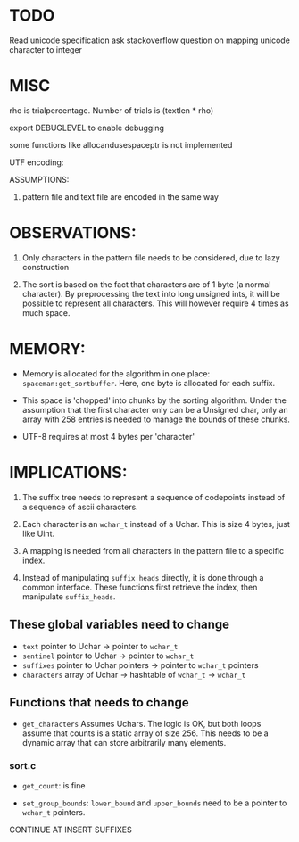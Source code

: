 # TODO

Read unicode specification
ask stackoverflow question on mapping unicode character to integer

# MISC

rho is trialpercentage. Number of trials is (textlen * rho)

export DEBUGLEVEL to enable debugging

some functions like allocandusespaceptr is not implemented

UTF encoding:

ASSUMPTIONS:

1. pattern file and text file are encoded in the same way


# OBSERVATIONS:

1. Only characters in the pattern file needs to be considered, due to lazy
   construction

2. The sort is based on the fact that characters are of 1 byte (a normal
   character). By preprocessing the text into long unsigned ints, it will be
   possible to represent all characters. This will however require 4 times as
   much space.

# MEMORY:

* Memory is allocated for the algorithm in one place:
  `spaceman:get_sortbuffer`. Here, one byte is allocated for each suffix.

* This space is 'chopped' into chunks by the sorting algorithm. Under the
  assumption that the first character only can be a Unsigned char, only an
  array with 258 entries is needed to manage the bounds of these chunks.

* UTF-8 requires at most 4 bytes per 'character'


# IMPLICATIONS:

1. The suffix tree needs to represent a sequence of codepoints instead of a
sequence of ascii characters.

2. Each character is an `wchar_t` instead of a Uchar. This is size 4 bytes,
   just like Uint.

3. A mapping is needed from all characters in the pattern file to a specific
   index.

4. Instead of manipulating `suffix_heads` directly, it is done through a common
   interface. These functions first retrieve the index, then manipulate
   `suffix_heads`.


## These global variables need to change

* `text`                pointer to Uchar            -> pointer to `wchar_t`
* `sentinel`            pointer to Uchar            -> pointer to `wchar_t`
* `suffixes`            pointer to Uchar pointers   -> pointer to `wchar_t` pointers
* `characters`          array of Uchar              -> hashtable of `wchar_t` -> `wchar_t`

## Functions that needs to change

* `get_characters` Assumes Uchars. The logic is OK, but both loops assume that
  counts is a static array of size 256. This needs to be a dynamic array that
  can store arbitrarily many elements.

### sort.c

* `get_count`: is fine

* `set_group_bounds`: `lower_bound` and `upper_bounds` need to be a pointer to
  `wchar_t` pointers.

CONTINUE AT INSERT SUFFIXES

